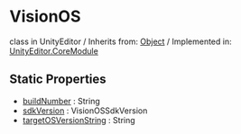 # VisionOS
class in UnityEditor
 / Inherits from: <a href="https://docs.unity3d.com/6000.0/Documentation/ScriptReference/Object.html" target="_blank">Object</a> / Implemented in: <a href="https://docs.unity3d.com/6000.0/Documentation/ScriptReference/UnityEditor.CoreModule.html" target="_blank">UnityEditor.CoreModule</a>
## Static Properties
- <a href="https://docs.unity3d.com/6000.0/Documentation/ScriptReference/VisionOS-buildNumber.html" target="_blank">buildNumber</a> : String
- <a href="https://docs.unity3d.com/6000.0/Documentation/ScriptReference/VisionOS-sdkVersion.html" target="_blank">sdkVersion</a> : VisionOSSdkVersion
- <a href="https://docs.unity3d.com/6000.0/Documentation/ScriptReference/VisionOS-targetOSVersionString.html" target="_blank">targetOSVersionString</a> : String
